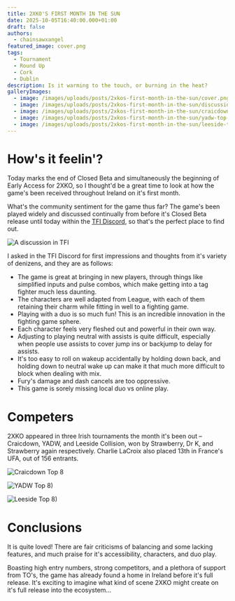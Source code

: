 ```yaml
---
title: 2XKO'S FIRST MONTH IN THE SUN
date: 2025-10-05T16:40:00.000+01:00
draft: false
authors:
  - chainsawxangel
featured_image: cover.png
tags:
  - Tournament
  - Round Up
  - Cork
  - Dublin
description: Is it warming to the touch, or burning in the heat?
galleryImages:
  - image: /images/uploads/posts/2xkos-first-month-in-the-sun/cover.png
  - image: /images/uploads/posts/2xkos-first-month-in-the-sun/discussion.png
  - image: /images/uploads/posts/2xkos-first-month-in-the-sun/craicdown-top-8.png
  - image: /images/uploads/posts/2xkos-first-month-in-the-sun/yadw-top-8.png
  - image: /images/uploads/posts/2xkos-first-month-in-the-sun/leeside-top-8.png
---
```

# How's it feelin'?

Today marks the end of Closed Beta and simultaneously the beginning of Early Access for 2XKO, so I thought'd be a great time to look at how the game's been received throughout Ireland on it's first month.

What's the community sentiment for the game thus far? The game's been played widely and discussed continually from before it's Closed Beta release until today within the [TFI Discord](https://fgcireland.com/discords/), so that's the perfect place to find out.

![A discussion in TFI](/images/uploads/posts/2xkos-first-month-in-the-sun/discussion.png)

 I asked in the TFI Discord for first impressions and thoughts from it's variety of denizens, and they are as follows:

* The game is great at bringing in new players, through things like simplified inputs and pulse combos, which make getting into a tag fighter much less daunting.
* The characters are well adapted from League, with each of them retaining their charm while fitting in well to a fighting game.
* Playing with a duo is so much fun! This is an incredible innovation in the fighting game sphere.
* Each character feels very fleshed out and powerful in their own way.
* Adjusting to playing neutral with assists is quite difficult, especially when people use assists to cover jump ins or backjump to delay for assists.
* It's too easy to roll on wakeup accidentally by holding down back, and holding down to neutral wake up can make it that much more difficult to block when dealing with mix.
* Fury's damage and dash cancels are too oppressive.
* This game is sorely missing local duo vs online play.

# Competers

2XKO appeared in three Irish tournaments the month it's been out – Craicdown, YADW, and Leeside Collision, won by Strawberry, Dr K, and Strawberry again respectively. Charlie LaCroix also placed 13th in France's UFA, out of 156 entrants.

![Craicdown Top 8](/images/uploads/posts/2xkos-first-month-in-the-sun/craicdown-top-8.png)

![YADW Top 8)](/images/uploads/posts/2xkos-first-month-in-the-sun/yadw-top-8.png)

![Leeside Top 8)](/images/uploads/posts/2xkos-first-month-in-the-sun/leeside-top-8.png)

# Conclusions

It is quite loved! There are fair criticisms of balancing and some lacking features, and much praise for it's accessibility, characters, and duo play.

Boasting high entry numbers, strong competitors, and a plethora of support from TO's, the game has already found a home in Ireland before it's full release. It's exciting to imagine what kind of scene 2XKO might create on it's full release into the ecosystem...
